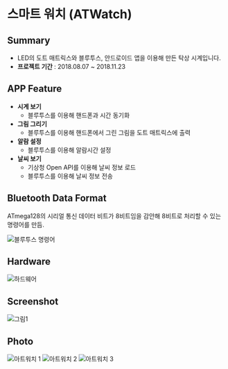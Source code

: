 # 스마트 워치 (ATWatch)

## Summary

- LED의 도트 매트릭스와 블루투스, 안드로이드 앱을 이용해 만든 탁상 시계입니다.
- **프로젝트 기간** : 2018.08.07 ~ 2018.11.23

## APP Feature

- **시계 보기**
    - 블루투스를 이용해 핸드폰과 시간 동기화
- **그림 그리기**
    - 블루투스를 이용해 핸드폰에서 그린 그림을 도트 매트릭스에 출력
- **알람 설정**
    - 블루투스를 이용해 알람시간 설정
- **날씨 보기**
    - 기상청 Open API를 이용해 날씨 정보 로드
    - 블루투스를 이용해 날씨 정보 전송

## Bluetooth Data Format
ATmega128의 시리얼 통신 데이터 비트가 8비트임을 감안해 8비트로 처리할 수 있는 명령어를 만듬.

![블루투스 명령어](https://user-images.githubusercontent.com/57319751/135754955-4a83e507-bdc6-4e91-962e-e8a0ec576d52.png)

## Hardware
![하드웨어](https://user-images.githubusercontent.com/57319751/135755023-93edefb1-2b98-48b2-9b15-efbba85fca96.png)

## Screenshot
![그림1](https://user-images.githubusercontent.com/57319751/135755078-44173c5e-6ab5-4fda-9132-8a0cd75635a8.png)


## Photo
![아트워치 1](https://user-images.githubusercontent.com/57319751/135755087-bf307343-32e6-4652-b141-bea225b99061.jpg)
![아트워치 2](https://user-images.githubusercontent.com/57319751/135755100-f185ec48-6b75-4424-95e7-e98c07b7f4d9.jpg)
![아트워치 3](https://user-images.githubusercontent.com/57319751/135755101-d3349aa4-8a17-4e36-aae2-681f1d6984fb.jpg)




